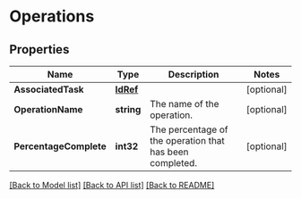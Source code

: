 # Operations

## Properties
Name | Type | Description | Notes
------------ | ------------- | ------------- | -------------
**AssociatedTask** | [**IdRef**](idRef.md) |  | [optional] 
**OperationName** | **string** | The name of the operation. | [optional] 
**PercentageComplete** | **int32** | The percentage of the operation that has been completed. | [optional] 

[[Back to Model list]](../README.md#documentation-for-models) [[Back to API list]](../README.md#documentation-for-api-endpoints) [[Back to README]](../README.md)


